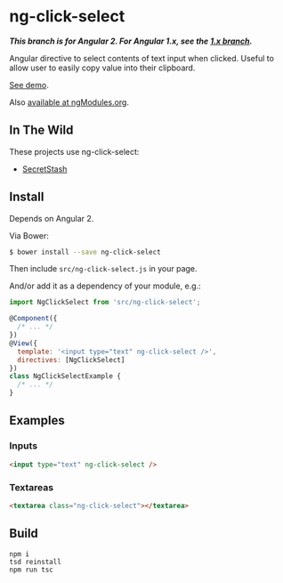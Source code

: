 ng-click-select
===============

***This branch is for Angular 2. For Angular 1.x, see the [1.x branch][1.x].***

Angular directive to select contents of text input when clicked.
Useful to allow user to easily copy value into their clipboard.

[See demo][demo].

Also [available at ngModules.org](http://ngmodules.org/modules/ng-click-select).

## In The Wild
These projects use ng-click-select:
* [SecretStash](https://github.com/adjohnson916/secretstash)

## Install

Depends on Angular 2.

Via Bower:

```sh
$ bower install --save ng-click-select
```

Then include `src/ng-click-select.js` in your page.

And/or add it as a dependency of your module, e.g.:

```js
import NgClickSelect from 'src/ng-click-select';

@Component({
  /* ... */
})
@View({
  template: '<input type="text" ng-click-select />',
  directives: [NgClickSelect]
})
class NgClickSelectExample {
  /* ... */
}
```

## Examples

### Inputs

```html
<input type="text" ng-click-select />
```

### Textareas

```html
<textarea class="ng-click-select"></textarea>
```

## Build

```
npm i
tsd reinstall
npm run tsc
```


[1.x]: https://github.com/adjohnson916/ng-click-select/tree/v1.x
[demo]: https://adjohnson916.github.io/ng-click-select/example/
